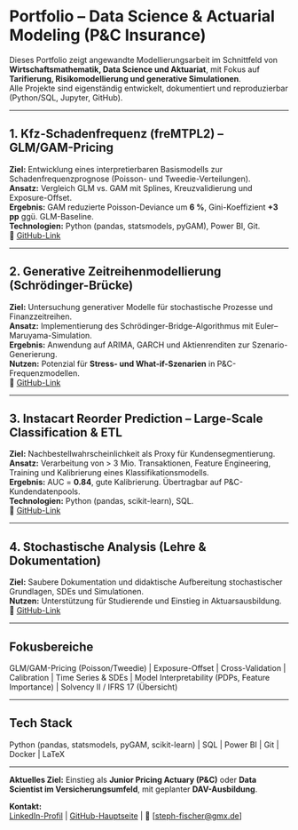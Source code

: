# Portfolio – Data Science & Actuarial Modeling (P&C Insurance)

Dieses Portfolio zeigt angewandte Modellierungsarbeit im Schnittfeld von **Wirtschaftsmathematik, Data Science und Aktuariat**, mit Fokus auf **Tarifierung, Risikomodellierung und generative Simulationen**.  
Alle Projekte sind eigenständig entwickelt, dokumentiert und reproduzierbar (Python/SQL, Jupyter, GitHub).

---

## 1. Kfz-Schadenfrequenz (freMTPL2) – GLM/GAM-Pricing
**Ziel:** Entwicklung eines interpretierbaren Basismodells zur Schadenfrequenzprognose (Poisson- und Tweedie-Verteilungen).  
**Ansatz:** Vergleich GLM vs. GAM mit Splines, Kreuzvalidierung und Exposure-Offset.  
**Ergebnis:** GAM reduzierte Poisson-Deviance um **6 %**, Gini-Koeffizient **+3 pp** ggü. GLM-Baseline.  
**Technologien:** Python (pandas, statsmodels, pyGAM), Power BI, Git.  
🔗 [GitHub-Link](https://github.com/FisherSteve/freMTPL2sev-pricing)

---

## 2. Generative Zeitreihenmodellierung (Schrödinger-Brücke)
**Ziel:** Untersuchung generativer Modelle für stochastische Prozesse und Finanzzeitreihen.  
**Ansatz:** Implementierung des Schrödinger-Bridge-Algorithmus mit Euler–Maruyama-Simulation.  
**Ergebnis:** Anwendung auf ARIMA, GARCH und Aktienrenditen zur Szenario-Generierung.  
**Nutzen:** Potenzial für **Stress- und What-if-Szenarien** in P&C-Frequenzmodellen.  
🔗 [GitHub-Link](https://github.com/FisherSteve/SchrodingerBridgeGenModel)

---

## 3. Instacart Reorder Prediction – Large-Scale Classification & ETL
**Ziel:** Nachbestellwahrscheinlichkeit als Proxy für Kundensegmentierung.  
**Ansatz:** Verarbeitung von > 3 Mio. Transaktionen, Feature Engineering, Training und Kalibrierung eines Klassifikationsmodells.  
**Ergebnis:** AUC = **0.84**, gute Kalibrierung. Übertragbar auf P&C-Kundendatenpools.  
**Technologien:** Python (pandas, scikit-learn), SQL.  
🔗 [GitHub-Link](https://github.com/FisherSteve/instacart-reorder-prediction)

---

## 4. Stochastische Analysis (Lehre & Dokumentation)
**Ziel:** Saubere Dokumentation und didaktische Aufbereitung stochastischer Grundlagen, SDEs und Simulationen.  
**Nutzen:** Unterstützung für Studierende und Einstieg in Aktuarsausbildung.  
🔗 [GitHub-Link](https://github.com/FisherSteve/Stochastische-Analysis)

---

## Fokusbereiche
GLM/GAM-Pricing (Poisson/Tweedie) | Exposure-Offset | Cross-Validation | Calibration | Time Series & SDEs | Model Interpretability (PDPs, Feature Importance) | Solvency II / IFRS 17 (Übersicht)

---

## Tech Stack
Python (pandas, statsmodels, pyGAM, scikit-learn) | SQL | Power BI | Git | Docker | LaTeX

---

**Aktuelles Ziel:** Einstieg als **Junior Pricing Actuary (P&C)** oder **Data Scientist im Versicherungsumfeld**, mit geplanter **DAV-Ausbildung**.  

**Kontakt:**  
[LinkedIn-Profil](https://www.linkedin.com//in/fischer-stephan/) | [GitHub-Hauptseite](https://github.com/FisherSteve) | 📧 [steph-fischer@gmx.de]

